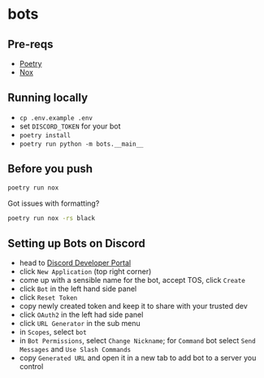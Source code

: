 # bots

## Pre-reqs

- [Poetry](https://python-poetry.org/)
- [Nox](https://nox.thea.codes/en/stable/)

## Running locally

- `cp .env.example .env`
- set `DISCORD_TOKEN` for your bot
- `poetry install`
- `poetry run python -m bots.__main__`

## Before you push

```bash
poetry run nox
```

Got issues with formatting?

```bash
poetry run nox -rs black
```

## Setting up Bots on Discord

- head to [Discord Developer Portal](https://discord.com/developers/applications)
- click `New Application` (top right corner)
- come up with a sensible name for the bot, accept TOS, click `Create`
- click `Bot` in the left hand side panel
- click `Reset Token`
- copy newly created token and keep it to share with your trusted dev
- click `OAuth2` in the left had side panel
- click `URL Generator` in the sub menu
- in `Scopes`, select `bot`
- in `Bot Permissions`, select `Change Nickname`; for `Command` bot select `Send Messages` and `Use Slash Commands`
- copy `Generated URL` and open it in a new tab to add bot to a server you control
